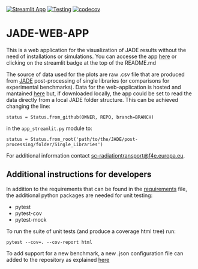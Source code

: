 [![Streamlit App](https://static.streamlit.io/badges/streamlit_badge_black_white.svg)](https://jade-web-app-q4gmytmvbalfgbgjdnfifr.streamlit.app/)
[![Testing](https://github.com/JADE-V-V/JADE-WEB-APP/actions/workflows/pytest.yml/badge.svg?branch=main)](https://github.com/JADE-V-V/JADE-WEB-APP/actions/workflows/pytest.yml)
[![codecov](https://codecov.io/gh/JADE-V-V/JADE/graph/badge.svg?token=C0Q75M9FVH)](https://codecov.io/gh/JADE-V-V/JADE-WEB-APP)

# JADE-WEB-APP

This is a web application for the visualization of JADE results without the need of installations or simulations. You can accesse the app [here](https://jade-web-app-q4gmytmvbalfgbgjdnfifr.streamlit.app/) or clicking on the streamlit badge at the top of the README.md

The source of data used for the plots are raw .csv file that are produced from [JADE](https://github.com/JADE-V-V/JADE) post-processing of single libraries (or comparisons for experimental benchmarks). Data for the web-application is hosted and mantained [here](https://github.com/JADE-V-V/JADE-RAW-RESULTS) but, if downloaded locally, the app could be set to read the data directly from a local JADE folder structure. This can be achieved changing the line:

```status = Status.from_github(OWNER, REPO, branch=BRANCH)```

in the ``app_streamlit.py`` module to:

```status = Status.from_root('path/to/the/JADE/post-processing/folder/Single_Libraries')```

For additional information contact sc-radiationtransport@f4e.europa.eu.

## Additional instructions for developers

In addition to the requirements that can be found in the [requirements](./requirements.txt) file, the additional python packages are needed for unit testing:

- pytest
- pytest-cov
- pytest-mock

To run the suite of unit tests (and produce a coverage html tree) run:

```pytest --cov=. --cov-report html```

To add support for a new benchmark, a new .json configuration file can added to the repository as explained [here](/docs/json_structure.md)
